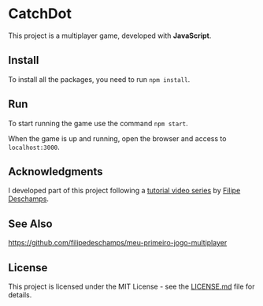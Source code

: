 # CatchDot

This project is a multiplayer game, developed with **JavaScript**.


## Install

To install all the packages, you need to run `npm install`.


## Run

To start running the game use the command `npm start`. 

When the game is up and running, open the browser and access to `localhost:3000`.


## Acknowledgments

I developed part of this project following a [tutorial video series](https://www.youtube.com/playlist?list=PLMdYygf53DP5SVQQrkKCVWDS0TwYLVitL) by [Filipe Deschamps](https://github.com/filipedeschamps).


## See Also

https://github.com/filipedeschamps/meu-primeiro-jogo-multiplayer


## License

This project is licensed under the MIT License - see the [LICENSE.md](LICENSE.md) file for details.
